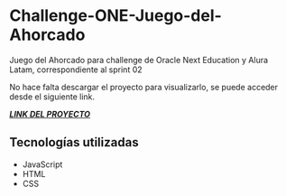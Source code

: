 # Challenge-ONE-Juego-del-Ahorcado

Juego del Ahorcado para challenge de Oracle Next Education y Alura Latam, correspondiente al sprint 02

No hace falta descargar el proyecto para visualizarlo, se puede acceder desde el siguiente link.

[***LINK DEL PROYECTO***](https://robertomiranda94.github.io/Challenge-ONE-Juego-del-Ahorcado/)

## Tecnologías utilizadas

- JavaScript
- HTML
- CSS
